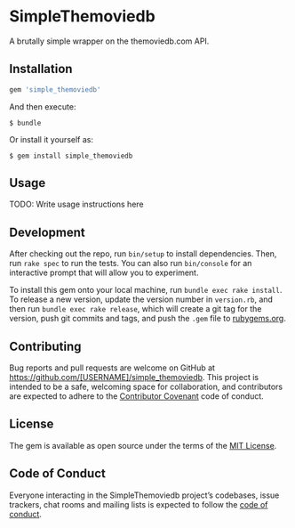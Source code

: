# SimpleThemoviedb

A brutally simple wrapper on the themoviedb.com API.

## Installation

```ruby
gem 'simple_themoviedb'
```

And then execute:

    $ bundle

Or install it yourself as:

    $ gem install simple_themoviedb

## Usage

TODO: Write usage instructions here

## Development

After checking out the repo, run `bin/setup` to install dependencies. Then, run `rake spec` to run the tests. You can also run `bin/console` for an interactive prompt that will allow you to experiment.

To install this gem onto your local machine, run `bundle exec rake install`. To release a new version, update the version number in `version.rb`, and then run `bundle exec rake release`, which will create a git tag for the version, push git commits and tags, and push the `.gem` file to [rubygems.org](https://rubygems.org).

## Contributing

Bug reports and pull requests are welcome on GitHub at https://github.com/[USERNAME]/simple_themoviedb. This project is intended to be a safe, welcoming space for collaboration, and contributors are expected to adhere to the [Contributor Covenant](http://contributor-covenant.org) code of conduct.

## License

The gem is available as open source under the terms of the [MIT License](https://opensource.org/licenses/MIT).

## Code of Conduct

Everyone interacting in the SimpleThemoviedb project’s codebases, issue trackers, chat rooms and mailing lists is expected to follow the [code of conduct](https://github.com/[USERNAME]/simple_themoviedb/blob/master/CODE_OF_CONDUCT.md).
